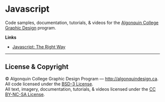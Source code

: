 # Javascript

Code samples, documentation, tutorials, & videos for the [Algonquin College Graphic Design](http://algonquindesign.ca) program.

**Links**

- [Javascript: The Right Way](http://www.jstherightway.org/)

---

## License & Copyright

© Algonquin College Graphic Design Program — <http://algonquindesign.ca>.	
All code licensed under the [BSD-3 License](LICENSE).	
All text, imagery, documentation, tutorials, & videos licensed under the [CC BY-NC-SA License](http://creativecommons.org/licenses/by-nc-sa/4.0/).
